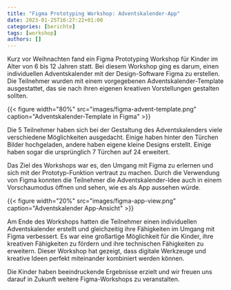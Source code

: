 ```yaml
---
title: "Figma Prototyping Workshop: Adventskalender-App"
date: 2023-01-25T16:27:22+01:00
categories: [berichte]
tags: [workshop]
authors: []
---
```


Kurz vor Weihnachten fand ein Figma Prototyping Workshop für Kinder im Alter von 6 bis 12 Jahren statt. Bei diesem Workshop ging es darum, einen individuellen Adventskalender mit der Design-Software Figma zu erstellen. Die Teilnehmer wurden mit einem vorgegebenen Adventskalender-Template ausgestattet, das sie nach ihren eigenen kreativen Vorstellungen gestalten sollten.

{{< figure width="80%" src="images/figma-advent-template.png" caption="Adventskalender-Template in Figma" >}}

Die 5 Teilnehmer haben sich bei der Gestaltung des Adventskalenders viele verschiedene Möglichkeiten ausgedacht. Einige haben hinter den Türchen Bilder hochgeladen, andere haben eigene kleine Designs erstellt. Einige haben sogar die ursprünglich 7 Türchen auf 24 erweitert.

Das Ziel des Workshops war es, den Umgang mit Figma zu erlernen und sich mit der Prototyp-Funktion vertraut zu machen. Durch die Verwendung von Figma konnten die Teilnehmer die Adventskalender-Idee auch in einem Vorschaumodus öffnen und sehen, wie es als App aussehen würde.

{{< figure width="20%" src="images/figma-app-view.png" caption="Adventskalender App-Ansicht" >}}

Am Ende des Workshops hatten die Teilnehmer einen individuellen Adventskalender erstellt und gleichzeitig ihre Fähigkeiten im Umgang mit Figma verbessert. Es war eine großartige Möglichkeit für die Kinder, ihre kreativen Fähigkeiten zu fördern und ihre technischen Fähigkeiten zu erweitern. Dieser Workshop hat gezeigt, dass digitale Werkzeuge und kreative Ideen perfekt miteinander kombiniert werden können.

Die Kinder haben beeindruckende Ergebnisse erzielt und wir freuen uns darauf in Zukunft weitere Figma-Workshops zu veranstalten.
